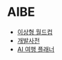 # AIBE

- [이상형 월드컵](https://hanjungho.github.io/AIBE/250203/idealTypeWorldcup/)
- [개발사전](https://hanjungho.github.io/AIBE/250205/aiForDeveloper)
- [AI 여행 플래너](https://hanjungho.github.io/AIBE/250208/travelPlanner)
